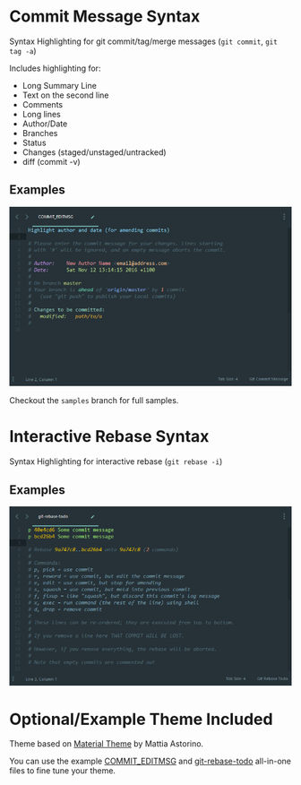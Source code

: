 # Commit Message Syntax

Syntax Highlighting for git commit/tag/merge messages (`git commit`, `git tag -a`)

Includes highlighting for:
 - Long Summary Line
 - Text on the second line
 - Comments
 - Long lines
 - Author/Date
 - Branches
 - Status
 - Changes (staged/unstaged/untracked)
 - diff (commit -v)

## Examples

![Examples](https://github.com/JoshuaWebb/GitCommitSyntax/blob/samples/screenshots/COMMIT_EDITMSG/examples.gif?raw=true)

Checkout the `samples` branch for full samples.

# Interactive Rebase Syntax

Syntax Highlighting for interactive rebase (`git rebase -i`)

## Examples

![Examples](https://github.com/JoshuaWebb/GitCommitSyntax/blob/samples/screenshots/git-rebase-todo/examples.gif?raw=true)

# Optional/Example Theme Included

Theme based on [Material Theme](https://github.com/equinusocio/material-theme) by Mattia Astorino.

You can use the example
[COMMIT_EDITMSG](https://github.com/JoshuaWebb/GitCommitSyntax/blob/samples/examples/all-in-one.COMMIT_EDITMSG?raw=true) and
[git-rebase-todo](https://github.com/JoshuaWebb/GitCommitSyntax/blob/samples/examples/all-in-one.git-rebase-todo?raw=true)
all-in-one files to fine tune your theme.
